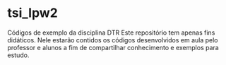# tsi_lpw2
Códigos de exemplo da disciplina DTR  Este repositório tem apenas fins didáticos. Nele estarão contidos os códigos desenvolvidos em aula pelo professor e alunos a fim de compartilhar conhecimento e exemplos para estudo.
